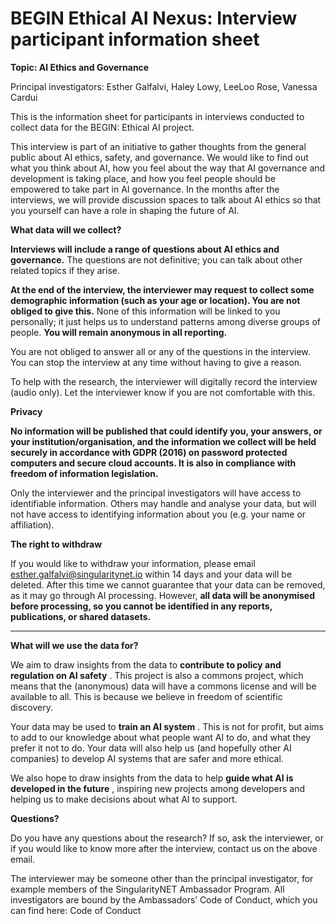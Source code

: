 # BEGIN Ethical AI Nexus: Interview participant information sheet



**Topic: AI Ethics and Governance**

Principal investigators: Esther Galfalvi, Haley Lowy, LeeLoo Rose, Vanessa Cardui



This is the information sheet for participants in interviews conducted to collect data for the BEGIN: Ethical AI project.

This interview is part of an initiative to gather thoughts from the general public about AI ethics, safety, and governance. We would like to find out what you think about AI, how you feel about the way that AI governance and development is taking place, and how you feel people should be empowered to take part in AI governance. In the months after the interviews, we will provide discussion spaces to talk about AI ethics so that you yourself can have a role in shaping the future of AI.



**What data will we collect?**

**Interviews will include a range of questions about AI ethics and governance.** The questions are not definitive; you can talk about other related topics if they arise.

**At the end of the interview, the interviewer may request to collect some demographic information (such as your age or location). You are not obliged to give this.** None of this information will be linked to you personally; it just helps us to understand patterns among diverse groups of people. **You will remain anonymous in all reporting.**

You are not obliged to answer all or any of the questions in the interview. You can stop the interview at any time without having to give a reason.

To help with the research, the interviewer will digitally record the interview (audio only). Let the interviewer know if you are not comfortable with this.



**Privacy**

**No information will be published that could identify you, your answers, or your institution/organisation, and the information we collect will be held securely in accordance with GDPR (2016) on password protected computers and secure cloud accounts. It is also in compliance with freedom of information legislation.**

Only the interviewer and the principal investigators will have access to identifiable information. Others may handle and analyse your data, but will not have access to identifying information about you (e.g. your name or affiliation).



**The right to withdraw**

If you would like to withdraw your information, please email esther.galfalvi@singularitynet.io within 14 days and your data will be deleted. After this time we cannot guarantee that your data can be removed, as it may go through AI processing. However, **all data will be anonymised before processing, so you cannot be identified in any reports, publications, or shared datasets.**

****

**What will we use the data for?**

We aim to draw insights from the data to **contribute to policy and regulation on AI safety** . This project is also a commons project, which means that the (anonymous) data will have a commons license and will be available to all. This is because we believe in freedom of scientific discovery.

Your data may be used to **train an AI system** . This is not for profit, but aims to add to our knowledge about what people want AI to do, and what they prefer it not to do. Your data will also help us (and hopefully other AI companies) to develop AI systems that are safer and more ethical.

We also hope to draw insights from the data to help **guide what AI is developed in the future** , inspiring new projects among developers and helping us to make decisions about what AI to support.



**Questions?**

Do you have any questions about the research? If so, ask the interviewer, or if you would like to know more after the interview, contact us on the above email.

The interviewer may be someone other than the principal investigator, for example members of the SingularityNET Ambassador Program. All investigators are bound by the Ambassadors’ Code of Conduct, which you can find here: Code of Conduct

